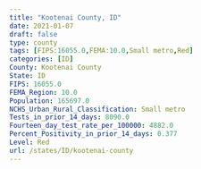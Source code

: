 ```yaml
---
title: "Kootenai County, ID"
date: 2021-01-07
draft: false
type: county
tags: [FIPS:16055.0,FEMA:10.0,Small metro,Red]
categories: [ID]
County: Kootenai County
State: ID
FIPS: 16055.0
FEMA_Region: 10.0
Population: 165697.0
NCHS_Urban_Rural_Classification: Small metro
Tests_in_prior_14_days: 8090.0
Fourteen_day_test_rate_per_100000: 4882.0
Percent_Positivity_in_prior_14_days: 0.377
Level: Red
url: /states/ID/kootenai-county
---
```



